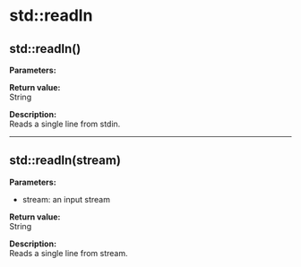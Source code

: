 # std::readln

## std::readln()
**Parameters:**  

**Return value:**  
String  

**Description:**  
Reads a single line from stdin.

---

## std::readln(stream)
**Parameters:**  
* stream: an input stream

**Return value:**  
String  

**Description:**  
Reads a single line from stream.